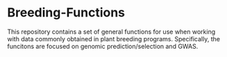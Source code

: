 # Breeding-Functions

This repository contains a set of general functions for use when working with data commonly obtained in plant breeding programs. Specifically, the funcitons are focused on genomic prediction/selection and GWAS.

